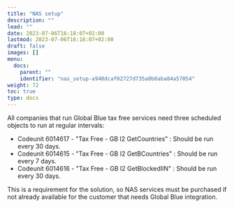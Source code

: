 ```yaml
---
title: "NAS setup"
description: ""
lead: ""
date: 2023-07-06T16:18:07+02:00
lastmod: 2023-07-06T16:18:07+02:00
draft: false
images: []
menu:
  docs:
    parent: ""
    identifier: "nas_setup-a940dcaf02727d735a0b0aba84a57054"
weight: 72
toc: true
type: docs
---
```


All companies that run Global Blue tax free services need three scheduled objects to run at regular intervals:

- Codeunit 6014617 - "Tax Free - GB I2 GetCountries" : Should be run every 30 days.
- Codeunit 6014615 - "Tax Free - GB I2 GetBCountries" : Should be run every 7 days.
- Codeunit 6014616 - "Tax Free - GB I2 GetBlockedIIN" : Should be run every 30 days.


This is a requirement for the solution, so NAS services must be purchased if not already available for the customer that needs Global Blue integration.
